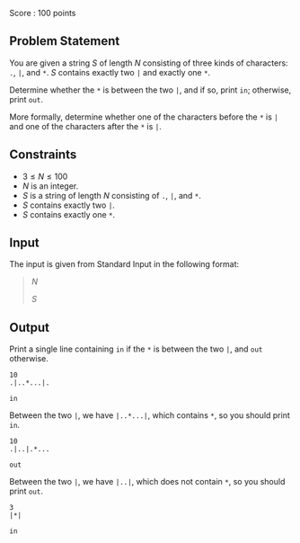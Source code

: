 Score : $100$ points

## Problem Statement

You are given a string $S$ of length $N$ consisting of three kinds of characters: `.`, `|`, and `*`.
$S$ contains exactly two `|` and exactly one `*`.

Determine whether the `*` is between the two `|`, and if so, print `in`; otherwise, print `out`.

More formally, determine whether one of the characters before the `*` is `|` and one of the characters after the `*` is `|`.

## Constraints

- $3\leq N\leq 100$
- $N$ is an integer.
- $S$ is a string of length $N$ consisting of `.`, `|`, and `*`.
- $S$ contains exactly two `|`.
- $S$ contains exactly one `*`.

## Input

The input is given from Standard Input in the following format:

> $N$
> 
> $S$

## Output

Print a single line containing `in` if the `*` is between the two `|`, and `out` otherwise.

```input1
10
.|..*...|.
```

```output1
in
```

Between the two `|`, we have `|..*...|`, which contains `*`, so you should print `in`.

```input2
10
.|..|.*...
```

```output2
out
```

Between the two `|`, we have `|..|`, which does not contain `*`, so you should print `out`.

```input3
3
|*|
```

```output3
in
```